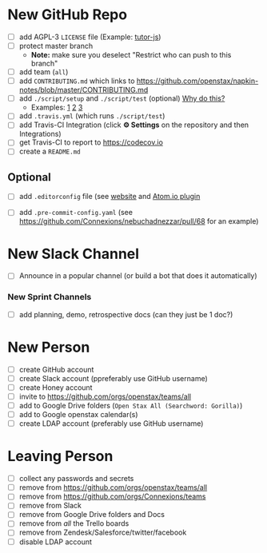 # New GitHub Repo

- [ ] add AGPL-3 `LICENSE` file (Example: [tutor-js](https://github.com/openstax/tutor-js/pull/1653))
- [ ] protect master branch
  - **Note:** make sure you deselect "Restrict who can push to this branch"
- [ ] add team (`all`)
- [ ] add `CONTRIBUTING.md` which links to https://github.com/openstax/napkin-notes/blob/master/CONTRIBUTING.md
- [ ] add `./script/setup` and `./script/test` (optional) [Why do this?](https://githubengineering.com/scripts-to-rule-them-all/)
  - Examples: [1](https://github.com/Connexions/cnx-rulesets) [2](https://github.com/Connexions/cnx-easybake) [3](https://github.com/openstax/ostext-style-guide)
- [ ] add `.travis.yml` (which runs `./script/test`)
- [ ] add Travis-CI Integration (click **:gear: Settings** on the repository and then Integrations)
- [ ] get Travis-CI to report to https://codecov.io
- [ ] create a `README.md`

## Optional

- [ ] add `.editorconfig` file (see [website](http://editorconfig.org) and [Atom.io plugin](https://atom.io/packages/editorconfig)
- [ ] add `.pre-commit-config.yaml` (see https://github.com/Connexions/nebuchadnezzar/pull/68 for an example)


# New Slack Channel

- [ ] Announce in a popular channel (or build a bot that does it automatically)

### New Sprint Channels

- [ ] add planning, demo, retrospective docs (can they just be 1 doc?)


# New Person

- [ ] create GitHub account
- [ ] create Slack account (ppreferably use GitHub username)
- [ ] create Honey account
- [ ] invite to https://github.com/orgs/openstax/teams/all
- [ ] add to Google Drive folders (`Open Stax All (Searchword: Gorilla)`)
- [ ] add to Google openstax calendar(s)
- [ ] create LDAP account (preferably use GitHub username)

# Leaving Person

- [ ] collect any passwords and secrets
- [ ] remove from https://github.com/orgs/openstax/teams/all
- [ ] remove from https://github.com/orgs/Connexions/teams
- [ ] remove from Slack
- [ ] remove from Google Drive folders and Docs
- [ ] remove from _all_ the Trello boards
- [ ] remove from Zendesk/Salesforce/twitter/facebook
- [ ] disable LDAP account
